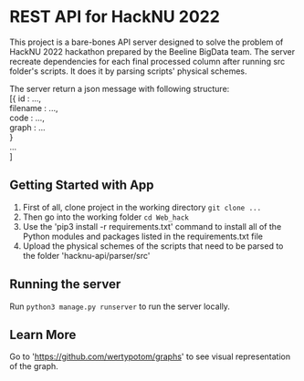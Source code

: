 # REST API for HackNU 2022

This project is a bare-bones API server designed to solve the problem of HackNU 2022 hackathon prepared by the Beeline BigData team. The server recreate dependencies for each final processed column after running src folder's scripts. It does it by parsing scripts' physical schemes. 

The server return a json message with following structure: <br />
[{  id :  ..., <br />
   filename : ..., <br />
   code : ..., <br />
   graph : ... <br />
 } <br />
 ... <br />
] <br />

## Getting Started with App

1. First of all, clone project in the working directory `git clone ...` <br />
2. Then go into the working folder `cd Web_hack` <br />
3. Use the 'pip3 install -r requirements.txt' command to install all of the Python modules and packages listed in the requirements.txt file <br />
4. Upload the physical schemes of the scripts that need to be parsed to the folder 'hacknu-api/parser/src' <br />

## Running the server

Run `python3 manage.py runserver` to run the server locally.

## Learn More

Go to 'https://github.com/wertypotom/graphs' to see visual representation of the graph.

